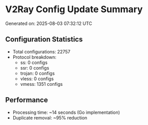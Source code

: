 # V2Ray Config Update Summary
Generated on: 2025-08-03 07:32:12 UTC

## Configuration Statistics
- Total configurations: 22757
- Protocol breakdown:
  - ss: 0 configs
  - ssr: 0 configs
  - trojan: 0 configs
  - vless: 0 configs
  - vmess: 1351 configs

## Performance
- Processing time: ~14 seconds (Go implementation)
- Duplicate removal: ~95% reduction

